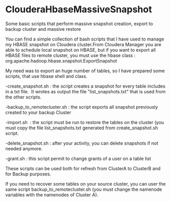 # ClouderaHbaseMassiveSnapshot
Some basic scripts that perform massive snapshot creation, export to backup cluster and massive restore


You can find a simple collection of bash scripts that I have used to manage my HBASE snapshot on Cloudera cluster.From Cloudera Manager you are able to schedule local snapshot on HBASE, but if you want to export all HBASE files to remote cluster, you must use the hbase class :  org.apache.hadoop.hbase.snapshot.ExportSnapshot

My need was to export an huge number of tables, so I have prepared some scripts, that use hbase shell and class.

-create_snapshot.sh : the script creates a snapshot for every table includes in a txt file. 
It wrotes as output the file "list_snapshots.txt" that is used from the other scripts. 

-backup_to_remotecluster.sh : the script exports all snapshot previously created to your backup Cluster

-import.sh  : the script must be run to restore the tables on the cluster (you must copy the file list_snapshots.txt generated from create_snapshot.sh script. 

-delete_snapshot.sh : after your activity, you can delete snapshots if not needed anymore.

-grant.sh : this script permit to change grants of a user on a table list

These scripts can be used both for refresh from ClusterA to ClusterB and for Backup purposes.

If you need to recover some tables on your source cluster, you can user the same script backup_to_remotecluster.sh (you must change the namenode variables with the namenodes of Cluster A).
